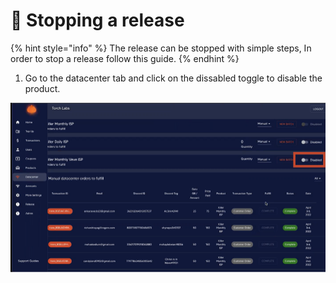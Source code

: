 # 🛑 Stopping a release

{% hint style="info" %}
The release can be stopped with simple steps, In order to stop a release follow this guide.
{% endhint %}

1. Go to the datacenter tab and click on the dissabled toggle to disable the product.&#x20;

![](<../.gitbook/assets/1 (71) (6).png>)
